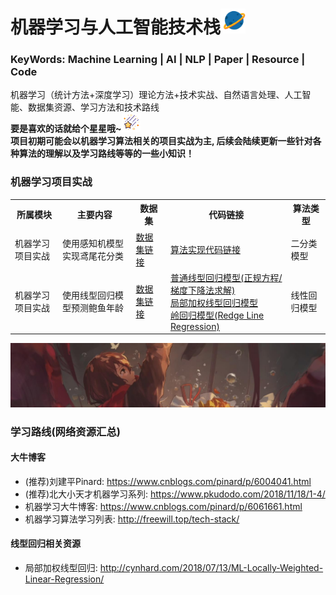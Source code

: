 # 机器学习与人工智能技术栈<img width=40 src="https://github.com/Niutranser-Li/Machine-Learning-Algorithm/blob/master/2.png"></img>
### KeyWords: Machine Learning | AI | NLP | Paper | Resource | Code
机器学习（统计方法+深度学习）理论方法+技术实战、自然语言处理、人工智能、数据集资源、学习方法和技术路线<br>
**要是喜欢的话就给个星星哦~**<img width=30 src="https://github.com/Niutranser-Li/Machine-Learning-Algorithm/blob/master/3.png"></img><br>
**项目初期可能会以机器学习算法相关的项目实战为主, 后续会陆续更新一些针对各种算法的理解以及学习路线等等的一些小知识！**

### 机器学习项目实战
<table>
  <tr>
    <th>所属模块</th>
    <th>主要内容</th>
    <th>数据集</th>
    <th>代码链接</th>
    <th>算法类型</th>
  </tr>
  <tr>
    <td>机器学习项目实战</td>
    <td>使用感知机模型实现鸢尾花分类</td>
    <td><a href="./感知机模型/IRIS-data">数据集链接</a></td>
    <td><a href="./感知机模型/PLA_classifier.py">算法实现代码链接</a></td>
    <td>二分类模型</td>
  </tr>
  <tr>
    <td>机器学习项目实战</td>
    <td>使用线型回归模型预测鲍鱼年龄</td>
    <td><a href="./线性回归模型/dataset">数据集链接</a></td>
    <td>
      <a href="./线性回归模型/line_regression.py">普通线型回归模型(正规方程/梯度下降法求解)</a><br>
      <a href="./线性回归模型/LWLR.py">局部加权线型回归模型</a><br>
      <a href="./线性回归模型/Redge_regression.py">岭回归模型(Redge Line Regression)</a>
    </td>
    <td>线性回归模型</td>
  </tr>
</table>
<img src="https://github.com/Niutranser-Li/Machine-Learning-Algorithm/blob/master/1.jpg"></img>

### 学习路线(网络资源汇总)<br>
#### 大牛博客<br>
* (推荐)刘建平Pinard: <https://www.cnblogs.com/pinard/p/6004041.html>
* (推荐)北大小天才机器学习系列: <https://www.pkudodo.com/2018/11/18/1-4/>
* 机器学习大牛博客: <https://www.cnblogs.com/pinard/p/6061661.html>
* 机器学习算法学习列表: <http://freewill.top/tech-stack/>

#### 线型回归相关资源<br>
* 局部加权线型回归: <http://cynhard.com/2018/07/13/ML-Locally-Weighted-Linear-Regression/>
